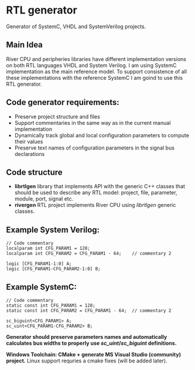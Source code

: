 # RTL generator

  Generator of SystemC, VHDL and SystemVerilog projects.

## Main Idea

  River CPU and peripheries libraries have different implementation versions
on both RTL languages VHDL and System Verilog. I am using 
SystemC implementation as the main reference model. To support consistence 
of all these implementations with the reference SystemC I am goind to use
this RTL generator.

## Code generator requirements:

- Preserve project structure and files
- Support commentaries in the same way as in the current manual implementation
- Dynamically track global and local configuration parameters to compute their values
- Preserve text names of configuration parameters in the signal bus declarations

## Code structure

- <b>librtlgen</b> library that implements API with the generic C++ classes 
that should be used to describe any RTL model: project, file, parameter, 
module, port, signal etc.
- <b>rivergen</b> RTL project implements River CPU using <i>librtlgen</i> generic classes.

## Example System Verilog:

    // Code commentary
    localparam int CFG_PARAM1 = 128;
    localparam int CFG_PARAM2 = CFG_PARAM1 - 64;    // commentary 2

    logic [CFG_PARAM1-1:0] A;
    logic [CFG_PARAM1-CFG_PARAM2-1:0] B;

## Example SystemC:

    // Code commentary
    static const int CFG_PARAM1 = 128;
    static const int CFG_PARAM2 = CFG_PARAM1 - 64;  // commentary 2

    sc_biguint<CFG_PARAM1> A;
    sc_uint<CFG_PARAM1-CFG_PARAM2> B;

<b> Generator should preserve parameters names and automatically calculates
bus widths to properly use <i>sc_uint</i>/<i>sc_biguint</i> definitions.</b>

<b> Windows Toolchain: CMake + generate MS Visual Studio (community) project.</b>
Linux support requries a cmake fixes (will be added later).
